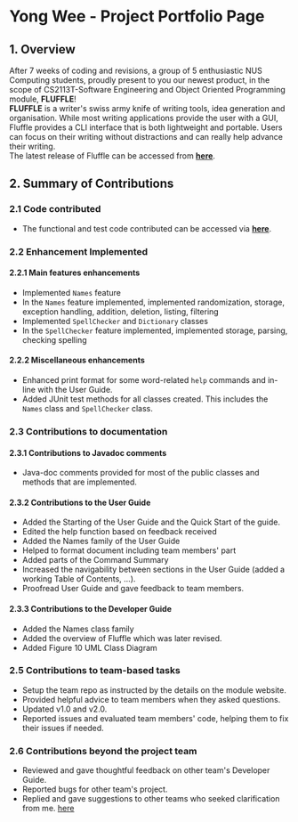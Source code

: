 # Yong Wee - Project Portfolio Page

## 1. Overview
After 7 weeks of coding and revisions, a group of 5 enthusiastic NUS Computing students, proudly present to you our newest product, in the scope of CS2113T-Software Engineering and Object Oriented Programming module, **FLUFFLE**!
<br>
**FLUFFLE** is a writer's swiss army knife of writing tools, idea generation and organisation. While most writing applications provide the user with a GUI, Fluffle provides a CLI interface that is both lightweight and portable. Users can focus on their writing without distractions and can really help advance their writing.
<br>
The latest release of Fluffle can be accessed from **[here](https://github.com/AY2021S1-CS2113T-W11-4/tp/releases/tag/v2.1)**.

## 2. Summary of Contributions

### 2.1 Code contributed
- The functional and test code contributed can be accessed via **[here](https://nus-cs2113-ay2021s1.github.io/tp-dashboard/#breakdown=true&search=0xz3ro&sort=groupTitle&sortWithin=title&since=2020-09-27&timeframe=commit&mergegroup=&groupSelect=groupByRepos&checkedFileTypes=docs~functional-code~test-code~other)**.

### 2.2 Enhancement Implemented

#### 2.2.1 Main features enhancements
- Implemented `Names` feature
- In the `Names` feature implemented, implemented randomization, storage, exception handling, addition, deletion, listing, filtering
- Implemented `SpellChecker` and `Dictionary` classes
- In the `SpellChecker` feature implemented, implemented storage, parsing, checking spelling

#### 2.2.2 Miscellaneous enhancements
- Enhanced print format for some word-related `help` commands and in-line with the User Guide.
- Added JUnit test methods for all classes created. This includes the `Names` class and `SpellChecker` class.

### 2.3 Contributions to documentation

#### 2.3.1 Contributions to Javadoc comments
- Java-doc comments provided for most of the public classes and methods that are implemented.

#### 2.3.2 Contributions to the User Guide
- Added the Starting of the User Guide and the Quick Start of the guide.
- Edited the help function based on feedback received
- Added the Names family of the User Guide
- Helped to format document including team members' part
- Added parts of the Command Summary
- Increased the navigability between sections in the User Guide (added a working Table of Contents, ...).
- Proofread User Guide and gave feedback to team members.

#### 2.3.3 Contributions to the Developer Guide
- Added the Names class family
- Added the overview of Fluffle which was later revised.
- Added Figure 10 UML Class Diagram

### 2.5 Contributions to team-based tasks
- Setup the team repo as instructed by the details on the module website.
- Provided helpful advice to team members when they asked questions.
- Updated v1.0 and v2.0.
- Reported issues and evaluated team members' code, helping them to fix their issues if needed.

### 2.6 Contributions beyond the project team
- Reviewed and gave thoughtful feedback on other team's Developer Guide.
- Reported bugs for other team's project.
- Replied and gave suggestions to other teams who seeked clarification from me. [here](https://github.com/0xZ3RO/ped/issues/2)
